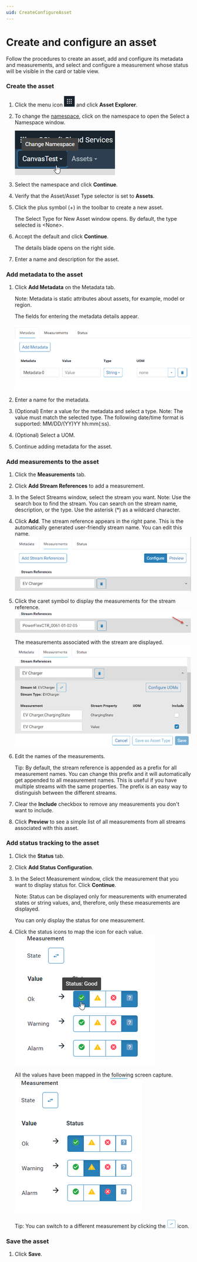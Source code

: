 ```yaml
---
uid: CreateConfigureAsset
---
```


# Create and configure an asset

Follow the procedures to create an asset, add and configure its metadata and measurements, and select and configure a measurement whose status will be visible in the card or table view.

### Create the asset

1. Click the menu icon ![menu icon](..\images\icon_navigation_bigger.png) and click **Asset Explorer**.
   
1. To change the [namespace](xref:AccountManagementConcepts#namespace), click on the namespace to open the Select a Namespace window.

    ![Namespace icon](..\images\namespace-icon.png)

4. Select the namespace and click **Continue**.

5. Verify that the Asset/Asset Type selector is set to **Assets**.

5. Click the plus symbol (+) in the toolbar to create a new asset.

     The Select Type for New Asset window opens. By default, the type selected is \<None>.

6. Accept the default and click **Continue**.

    The details blade opens on the right side. 

1. Enter a name and description for the asset.

### Add metadata to the asset

1. Click **Add Metadata** on the Metadata tab.

    Note: Metadata is static attributes about assets, for example, model or region.

    The fields for entering the metadata details appear. 

    ![Metadata fields](..\images\metadata-fields.png)

    <!-- We need a definition for metadata that covers its use in different OCS contexts. --> 

2. Enter a name for the metadata.

3. (Optional) Enter a value for the metadata and select a type. 
    Note: The value must match the selected type. The following date/time format is supported: MM/DD/(YY)YY hh:mm(:ss).

    <!--WRITER NOTE: What date/time formats are supported? Is this the same as for PI Server? i.e., Microsoft standard date/time formats? -->

4. (Optional) Select a UOM.

5. Continue adding metadata for the asset. 


### Add measurements to the asset

1. Click the **Measurements** tab. 

2. Click **Add Stream References** to add a measurement.

3. In the Select Streams window, select the stream you want.
     Note: Use the search box to find the stream. You can search on the stream name, description, or the type. Use the asterisk (*)  as a wildcard character.

4. Click **Add**.
     The stream reference appears in the right pane. This is the automatically generated user-friendly stream name. You can edit this name.
     ![Stream reference measurements](..\images\stream-reference.png)
     
5. Click the caret symbol to display the measurements for the stream reference.
    ![Stream reference](..\images\stream-reference-caret.png)
    
    The measurements associated with the stream are displayed.
    ![Stream reference measurements](..\images\stream-reference-measurements.png)

7. Edit the names of the measurements.

     Tip: By default, the stream reference is appended as a prefix for all measurement names. You can change this prefix and it will automatically get appended to all measurement names. This is useful if you have multiple streams with the same properties. The prefix is an easy way to distinguish between the different streams.

8. Clear the **Include** checkbox to remove any measurements you don't want to include.

9. Click **Preview** to see a simple list of all measurements from all streams associated with this asset.

### Add status tracking to the asset

1. Click the **Status** tab.

2. Click **Add Status Configuration**.

3. In the Select Measurement window, click the measurement that you want to display status for. Click **Continue**.

    Note: Status can be displayed only for measurements with enumerated states or string values, and, therefore, only these measurements are displayed. 

    You can only display the status for one measurement. 

1. Click the status icons to map the icon for each value.
    ![Mapping status icons](..\images\map-status-values.png)
    
    All the values have been mapped in the following screen capture.
    ![Mapped status](..\images\mapped-status-values.png)
    
    Tip: You can switch to a different measurement by clicking the ![Change measurement icon](..\images\change-measurement-icon@50.png) icon.

### Save the asset

1. Click **Save**. 

